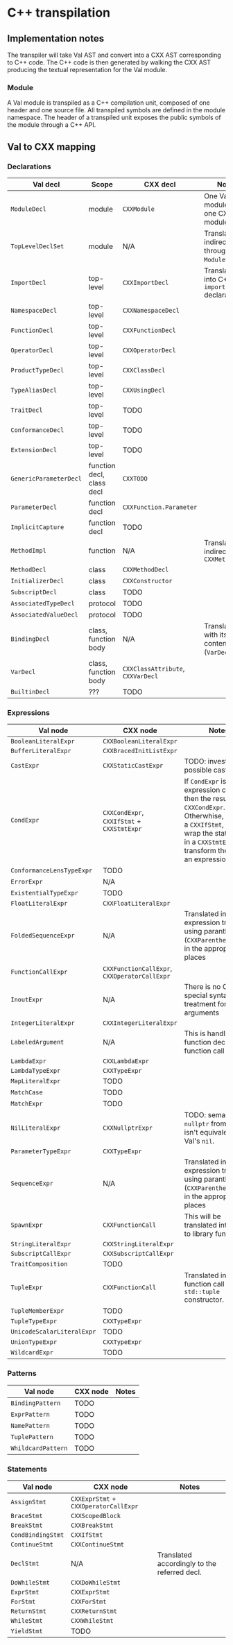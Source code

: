 #  C++ transpilation

## Implementation notes

The transpiler will take Val AST and convert into a CXX AST corresponding to C++ code.
The C++ code is then generated by walking the CXX AST producing the textual representation for the Val module.

### Module

A Val module is transpiled as a C++ compilation unit, composed of one header and one source file.
All transpiled symbols are defined in the module namespace.
The header of a transpiled unit exposes the public symbols of the module through a C++ API.

## Val to CXX mapping

### Declarations

| Val decl | Scope | CXX decl | Notes |
| -------- | ----- | -------- | ----- |
| `ModuleDecl` | module | `CXXModule` | One Val module to one CXX module. |
| `TopLevelDeclSet` | module | N/A | Translated indirectly through `ModuleDecl`. |
| `ImportDecl` | top-level | `CXXImportDecl` | Translated into C++20 `import` declarations |
| `NamespaceDecl` | top-level | `CXXNamespaceDecl` | |
| `FunctionDecl` | top-level | `CXXFunctionDecl` | |
| `OperatorDecl` | top-level | `CXXOperatorDecl` | |
| `ProductTypeDecl` | top-level | `CXXClassDecl` | |
| `TypeAliasDecl` | top-level | `CXXUsingDecl` | |
| `TraitDecl` | top-level | TODO | |
| `ConformanceDecl` | top-level | TODO | |
| `ExtensionDecl` | top-level | TODO | |
| `GenericParameterDecl` | function decl, class decl | `CXXTODO` | |
| `ParameterDecl` | function decl | `CXXFunction.Parameter` | |
| `ImplicitCapture` | function decl | TODO | |
| `MethodImpl` | function | N/A | Translated indirectly with `CXXMethodDecl` |
| `MethodDecl` | class | `CXXMethodDecl` | |
| `InitializerDecl` | class | `CXXConstructor` | |
| `SubscriptDecl` | class | TODO | |
| `AssociatedTypeDecl` | protocol | TODO | |
| `AssociatedValueDecl` | protocol | TODO | |
| `BindingDecl` | class, function body | N/A | Translated with its content (`VarDecl`, etc.) |
| `VarDecl` | class, function body | `CXXClassAttribute`, `CXXVarDecl` | |
| `BuiltinDecl` | ??? | TODO | |

### Expressions

| Val node | CXX node | Notes |
| -------- | -------- | ----- |
| `BooleanLiteralExpr` | `CXXBooleanLiteralExpr` | |
| `BufferLiteralExpr` | `CXXBracedInitListExpr` | |
| `CastExpr` | `CXXStaticCastExpr` | TODO: investigate possible casts |
| `CondExpr` | `CXXCondExpr`, `CXXIfStmt` + `CXXStmtExpr` | If `CondExpr` is used in expression contexts, then the result is `CXXCondExpr`. Otherwhise, we use a `CXXIfStmt`, and wrap the statements in a `CXXStmtExpr` to transform them into an expression. |
| `ConformanceLensTypeExpr` | TODO | |
| `ErrorExpr` | N/A | |
| `ExistentialTypeExpr` | TODO | |
| `FloatLiteralExpr` | `CXXFloatLiteralExpr` | |
| `FoldedSequenceExpr` | N/A | Translated into an expression tree, using paranthesis (`CXXParenthesisExpr`) in the appropriate places |
| `FunctionCallExpr` | `CXXFunctionCallExpr`, `CXXOperatorCallExpr` | |
| `InoutExpr` | N/A | There is no CXX special syntactic treatment for `inout` arguments |
| `IntegerLiteralExpr` | `CXXIntegerLiteralExpr` | |
| `LabeledArgument` | N/A | This is handled at function decl / function call level |
| `LambdaExpr` | `CXXLambdaExpr` | |
| `LambdaTypeExpr` | `CXXTypeExpr` | |
| `MapLiteralExpr` | TODO | |
| `MatchCase` | TODO | |
| `MatchExpr` | TODO | |
| `NilLiteralExpr` | `CXXNullptrExpr` | TODO: semantically `nullptr` from C++ isn't equivalent to Val's `nil`. |
| `ParameterTypeExpr` | `CXXTypeExpr` | |
| `SequenceExpr` | N/A | Translated into an expression tree, using paranthesis (`CXXParenthesisExpr`) in the appropriate places |
| `SpawnExpr` | `CXXFunctionCall` | This will be translated into calls to library functions. |
| `StringLiteralExpr` | `CXXStringLiteralExpr` | |
| `SubscriptCallExpr` | `CXXSubscriptCallExpr` | |
| `TraitComposition` | TODO | |
| `TupleExpr` | `CXXFunctionCall` | Translated into a function call to an `std::tuple` constructor. |
| `TupleMemberExpr` | TODO | |
| `TupleTypeExpr` | `CXXTypeExpr` | |
| `UnicodeScalarLiteralExpr` | TODO | |
| `UnionTypeExpr` | `CXXTypeExpr` | |
| `WildcardExpr` | TODO | |

### Patterns

| Val node | CXX node | Notes |
| -------- | -------- | ----- |
| `BindingPattern` | TODO | |
| `ExprPattern` | TODO | |
| `NamePattern` | TODO | |
| `TuplePattern` | TODO | |
| `WhildcardPattern` | TODO | |


### Statements

| Val node | CXX node | Notes |
| -------- | -------- | ----- |
| `AssignStmt` | `CXXExprStmt` + `CXXOperatorCallExpr` | |
| `BraceStmt` | `CXXScopedBlock` | |
| `BreakStmt` | `CXXBreakStmt` | |
| `CondBindingStmt` | `CXXIfStmt` | |
| `ContinueStmt` | `CXXContinueStmt` | |
| `DeclStmt` | N/A | Translated accordingly to the referred decl. |
| `DoWhileStmt` | `CXXDoWhileStmt` | |
| `ExprStmt` | `CXXExprStmt` | |
| `ForStmt` | `CXXForStmt` | |
| `ReturnStmt` | `CXXReturnStmt` | |
| `WhileStmt` | `CXXWhileStmt` | |
| `YieldStmt` | TODO | |

